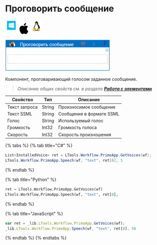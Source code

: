 # Проговорить сообщение

![](<../../../.gitbook/assets/image (100) (1) (1) (1) (1) (1) (1) (1) (2) (231).png>)

![](<../../../.gitbook/assets/Проговорить сообщение.png>)

Компонент, проговаривающий голосом заданное сообщение.

> _Описание общих свойств см. в разделе_ [_**Работа с элементами**_](https://docs.primo-rpa.ru/primo-rpa/primo-studio/process/elements)

| Свойство      | Тип    | Описание                 |
| ------------- | ------ | ------------------------ |
| Текст запроса | String | Произносимое сообщение   |
| Текст SSML    | String | Сообщение в формате SSML |
| Голос         | String | Используемый голос       |
| Громкость     | Int32  | Громкость голоса         |
| Скорость      | Int32  | Скорость произношения    |

{% tabs %}
{% tab title="C#" %}
```csharp
List<InstalledVoice> ret = LTools.Workflow.PrimoApp.GetVoices(wf);
LTools.Workflow.PrimoApp.Speech(wf, "text", ret[0], 5
```
{% endtab %}

{% tab title="Python" %}
```python
ret = LTools.Workflow.PrimoApp.GetVoices(wf)
LTools.Workflow.PrimoApp.Speech(wf, "text", ret[0], 
```
{% endtab %}

{% tab title="JavaScript" %}
```javascript
var ret = _lib.LTools.Workflow.PrimoApp.GetVoices(wf);
_lib.LTools.Workflow.PrimoApp.Speech(wf, "text", ret[0], 50
```
{% endtab %}
{% endtabs %}
